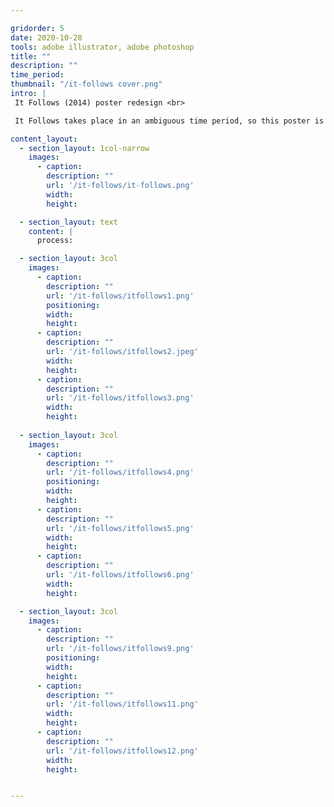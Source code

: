 ```yaml
---

gridorder: 5
date: 2020-10-28
tools: adobe illustrator, adobe photoshop
title: ""
description: ""
time_period:
thumbnail: "/it-follows cover.png"
intro: |
 It Follows (2014) poster redesign <br>

 It Follows takes place in an ambiguous time period, so this poster is meant to evoke the style of the 1950s B-movie horror films that the characters watch in several scenes.

content_layout:
  - section_layout: 1col-narrow
    images:
      - caption:
        description: ""
        url: '/it-follows/it-follows.png'
        width:
        height:

  - section_layout: text
    content: |
      process:

  - section_layout: 3col
    images:
      - caption:
        description: ""
        url: '/it-follows/itfollows1.png'
        positioning: 
        width:
        height:
      - caption:
        description: ""
        url: '/it-follows/itfollows2.jpeg'
        width:
        height:
      - caption:
        description: ""
        url: '/it-follows/itfollows3.png'
        width:
        height:
 
  - section_layout: 3col
    images:
      - caption:
        description: ""
        url: '/it-follows/itfollows4.png'
        positioning: 
        width:
        height:
      - caption:
        description: ""
        url: '/it-follows/itfollows5.png'
        width:
        height:
      - caption:
        description: ""
        url: '/it-follows/itfollows6.png'
        width:
        height:

  - section_layout: 3col
    images:
      - caption:
        description: ""
        url: '/it-follows/itfollows9.png'
        positioning: 
        width:
        height:
      - caption:
        description: ""
        url: '/it-follows/itfollows11.png'
        width:
        height:
      - caption:
        description: ""
        url: '/it-follows/itfollows12.png'
        width:
        height:


---
```

